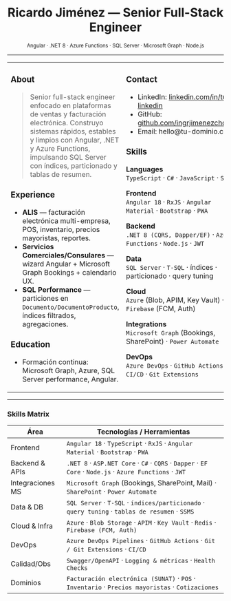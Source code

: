<h1 align="center">Ricardo Jiménez — Senior Full-Stack Engineer</h1>
<p align="center">
  <sub>Angular · .NET 8 · Azure Functions · SQL Server · Microsoft Graph · Node.js</sub>
</p>

---

<table>
  <tr>
    <td valign="top" width="62%">
      <h3>About</h3>
      <blockquote>
        Senior full-stack engineer enfocado en plataformas de ventas y facturación electrónica.
        Construyo sistemas rápidos, estables y limpios con Angular, .NET y Azure Functions,
        impulsando SQL Server con índices, particionado y tablas de resumen.
      </blockquote>
      <h3>Experience</h3>
      <ul>
        <li><b>ALIS</b> — facturación electrónica multi-empresa, POS, inventario, precios mayoristas, reportes.</li>
        <li><b>Servicios Comerciales/Consulares</b> — wizard Angular + Microsoft Graph Bookings + calendario UX.</li>
        <li><b>SQL Performance</b> — particiones en <code>Documento/DocumentoProducto</code>, índices filtrados, agregaciones.</li>
      </ul>
      <h3>Education</h3>
      <ul>
        <li>Formación continua: Microsoft Graph, Azure, SQL Server performance, Angular.</li>
      </ul>
    </td>
    <td valign="top" width="38%">
      <h3>Contact</h3>
      <ul>
        <li>LinkedIn: <a href="https://linkedin.com/in/tu-linkedin">linkedin.com/in/tu-linkedin</a></li>
        <li>GitHub: <a href="https://github.com/ingrjimenezchoque">github.com/ingrjimenezchoque</a></li>
        <li>Email: hello@tu-dominio.com</li>
      </ul>
      <h3>Skills</h3>
      <p><b>Languages</b><br/>
      <code>TypeScript</code> · <code>C#</code> · <code>JavaScript</code> · <code>SQL</code></p>
      <p><b>Frontend</b><br/>
      <code>Angular 18</code> · <code>RxJS</code> · <code>Angular Material</code> · <code>Bootstrap</code> · <code>PWA</code></p>
      <p><b>Backend</b><br/>
      <code>.NET 8 (CQRS, Dapper/EF)</code> · <code>Azure Functions</code> · <code>Node.js</code> · <code>JWT</code></p>
      <p><b>Data</b><br/>
      <code>SQL Server</code> · <code>T-SQL</code> · índices · particionado · query tuning</p>
      <p><b>Cloud</b><br/>
      <code>Azure</code> (Blob, APIM, Key Vault) · <code>Firebase</code> (FCM, Auth)</p>
      <p><b>Integrations</b><br/>
      <code>Microsoft Graph</code> (Bookings, SharePoint) · <code>Power Automate</code></p>
      <p><b>DevOps</b><br/>
      <code>Azure DevOps</code> · <code>GitHub Actions</code> · <code>CI/CD</code> · <code>Git Extensions</code></p>
    </td>
  </tr>
</table>

---

### Skills Matrix
| Área | Tecnologías / Herramientas |
|---|---|
| Frontend | `Angular 18` · `TypeScript` · `RxJS` · `Angular Material` · `Bootstrap` · `PWA` |
| Backend & APIs | `.NET 8` · `ASP.NET Core` · `C#` · `CQRS` · `Dapper` · `EF Core` · `Node.js` · `Azure Functions` · `JWT` |
| Integraciones MS | `Microsoft Graph` (Bookings, SharePoint, Mail) · `SharePoint` · `Power Automate` |
| Data & DB | `SQL Server` · `T-SQL` · `índices/particionado` · `query tuning` · `tablas de resumen` · `SSMS` |
| Cloud & Infra | `Azure` · `Blob Storage` · `APIM` · `Key Vault` · `Redis` · `Firebase (FCM, Auth)` |
| DevOps | `Azure DevOps Pipelines` · `GitHub Actions` · `Git / Git Extensions` · `CI/CD` |
| Calidad/Obs | `Swagger/OpenAPI` · `Logging & métricas` · `Health Checks` |
| Dominios | `Facturación electrónica (SUNAT)` · `POS` · `Inventario` · `Precios mayoristas` · `Cotizaciones` |
